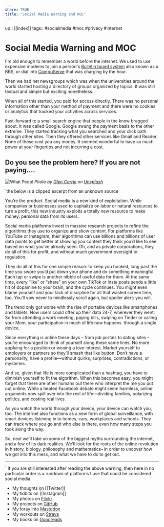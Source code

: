 ```yaml
---
share: TRUE
title: "Social Media Warning and MOC"
---
```

up:: [[index]]
tags:: #socialmedia #moc #privacy  #internet

# Social Media Warning and MOC

I'm old enough to remember a world before the internet.  We used to use expensive modems to join a person's [Bulletin board system](https://en.wikipedia.org/wiki/Bulletin_board_system) also known as a BBS, or dial into [CompuServe](https://en.wikipedia.org/wiki/CompuServe) that was charging by the hour.

Then we had net newsgroups which was when the universities around the world started hosting a directory of groups organized by topics.  It was still textual and simple but exciting nonetheless.

When all of this started, you paid for access directly.  There was no personal information other than your method of payment and there were no cookies or analytics that tracked your activities across services.

Fast-forward to a small search engine that people in the know bragged about.  It was called Google.  Google swung the payment basis to the other extreme.  They started tracking what you searched and your click path through other sites.  Then they offered other services like Gmail and Reader.  None of these cost you any money.  It seemed wonderful to have so much power at your fingertips and not incurring a cost.

Do you see the problem here?  If you are not paying....
---

![What Peopl](https://images.unsplash.com/photo-1533895328642-8035bacd565a?crop=entropy&cs=tinysrgb&fit=max&fm=jpg&ixid=MnwzNjAwOTd8MHwxfHNlYXJjaHwxNHx8cHJpdmFjeXxlbnwwfDB8fHwxNjY4NzAwNDAy&ixlib=rb-4.0.3&q=80&w=1080)
*Photo by [Glen Carrie](https://unsplash.com/@glencarrie?utm_source=Obsidian%20Image%20Inserter%20Plugin&utm_medium=referral) on [Unsplash](https://unsplash.com/?utm_source=Obsidian%20Image%20Inserter%20Plugin&utm_medium=referral)*

`the below is a clipped excerpt from an unknown source

You’re the product.
Social media is a new kind of exploitation. While companies or businesses used to capitalize on labor or natural resources to turn a profit, this new industry exploits a totally new resource to make money: personal data from its users. 

Social media platforms invest in massive research projects to refine the algorithms they use to organize and show content. For platforms like YouTube or Instagram, their algorithms can use billions and billions of user data points to get better at showing you content they think you’d like to see based on what you’ve already seen. Oh, and as private corporations, they do all of this for profit, and without much government oversight or regulation.

They do all of this for one simple reason: to keep you hooked, long past the time you swore you’d put down your phone and do something meaningful. Each tap or swipe is another nibble of useful data for them. At the same time, every “like” or “share” on your own TikTok or Insta posts sends a little hit of dopamine to your brain, and the cycle continues. You might even blame yourself and your lack of discipline for all that wasted screen time, too. You’ll vow never to mindlessly scroll again, but spoiler alert: you will. 

The trend only got worse with the rise of portable devices like smartphones and tablets. Now users could offer up their data 24-7, wherever they went. So from attending a work meeting, paying bills, swiping on Tinder or calling your Mom, your participation in much of life now happens  through a single device. 

Since everything is online these days – from job portals to dating sites – you’re encouraged to think of yourself along these same lines. No more applying for a position or wooing a love interest. Market yourself to employers or partners so they’ll smash that like button. Don’t have a personality, have a profile—without quirks, surprises, contradictions, or mysteries. 

And so, given that life is more complicated than a hashtag, you have to diminish yourself to fit the algorithm. When this becomes easy, you might forget that there are other humans out there who interpret the me you put out online. While a heated Facebook debate might seem harmless, online arguments now spill over into the rest of life—dividing families, polarizing politics, and costing real lives. 

As you watch the world through your device, your device can watch you, too. The internet also functions as a new form of global surveillance, with smart devices listening in to homes, cars, workplaces and schools. They can track where you go and who else is there, even how many steps you took along the way.

So, next we’ll take on some of the biggest myths surrounding the internet, and a few of its dark realities. We’ll look for the roots of the online revolution in history, biology, philosophy and mathematics– in order to uncover how we got into this mess, and what we have to do to get out. 

---

` If you are still interested after reading the above warning, then here in no particular order is a rundown of platforms I use that could be considered social media.

- My thoughts on [[Twitter]]
- My tidbits on [[Instagram]]
- My photos on [Flickr](https://www.flickr.com/photos/sean808080/)
- My projects on [GitHub](https://github.com/sean808080)
- My foray into [Mastodon](https://pkm.social/@sean808080)
- My workouts on [Strava](https://www.strava.com)
- My books on [Goodreads](https://www.goodreads.com/user/show/4647379-sean-808080)


